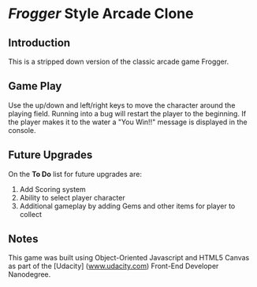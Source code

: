 # *Frogger* Style Arcade Clone


## Introduction
This is a stripped down version of the classic arcade game Frogger.

## Game Play
Use the up/down and left/right keys to move the character around the playing field. Running into a bug will restart the player to the beginning. If the player makes it to the water a "You Win!!" message is displayed in the console.

## Future Upgrades
On the **To Do** list for future upgrades are:

1. Add Scoring system
2. Ability to select player character
3. Additional gameplay by adding Gems and other items for player to collect

## Notes
This game was built using Object-Oriented Javascript and HTML5 Canvas as part of the [Udacity] (www.udacity.com) Front-End Developer Nanodegree.
